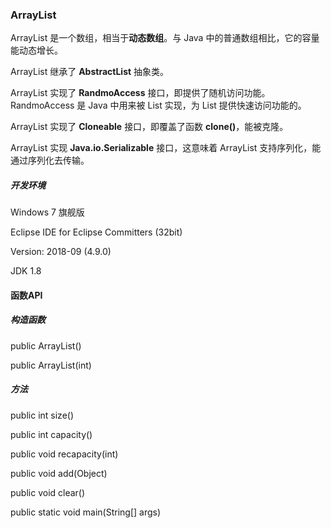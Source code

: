 ### ArrayList

ArrayList 是一个数组，相当于**动态数组**。与 Java 中的普通数组相比，它的容量能动态增长。

ArrayList 继承了 **AbstractList** 抽象类。

ArrayList 实现了 **RandmoAccess** 接口，即提供了随机访问功能。RandmoAccess 是 Java 中用来被 List 实现，为 List 提供快速访问功能的。

ArrayList 实现了 **Cloneable** 接口，即覆盖了函数 **clone()**，能被克隆。 

ArrayList 实现 **Java.io.Serializable** 接口，这意味着 ArrayList 支持序列化，能通过序列化去传输。

##### 开发环境

Windows 7 旗舰版

Eclipse IDE for Eclipse Committers (32bit)

Version: 2018-09 (4.9.0)

JDK 1.8

#### 函数API

##### 构造函数

public ArrayList()

public ArrayList(int)

##### 方法

public int size()

public int capacity()

public void recapacity(int)

public void add(Object)

public void clear()

public static void main(String[] args)

